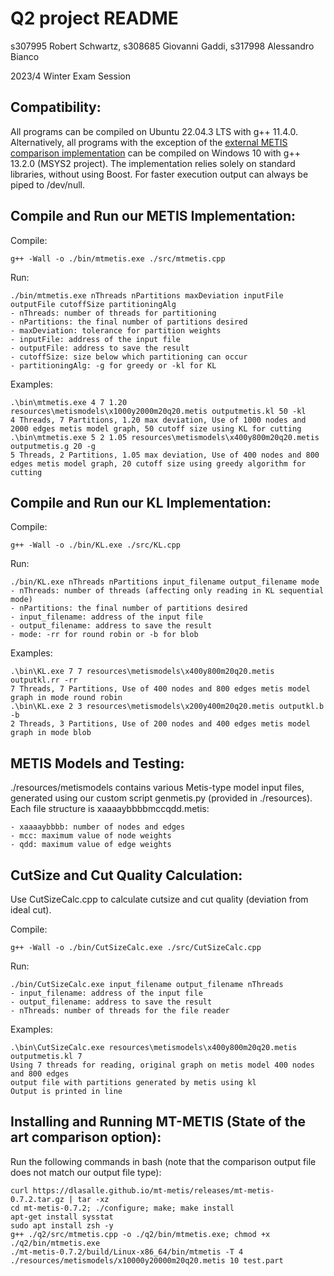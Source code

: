 # Q2 project README

s307995 Robert Schwartz, s308685 Giovanni Gaddi, s317998 Alessandro Bianco

2023/4 Winter Exam Session


## Compatibility:
All programs can be compiled on Ubuntu 22.04.3 LTS with g++ 11.4.0. Alternatively, all programs with the exception of the [external METIS comparison implementation](https://github.com/KarypisLab/METIS) can be compiled on Windows 10 with g++ 13.2.0 (MSYS2 project). The implementation relies solely on standard libraries, without using Boost. For faster execution output can always be piped to /dev/null.

## Compile and Run our METIS Implementation:

Compile:

    g++ -Wall -o ./bin/mtmetis.exe ./src/mtmetis.cpp
    
Run:

    ./bin/mtmetis.exe nThreads nPartitions maxDeviation inputFile outputFile cutoffSize partitioningAlg
    - nThreads: number of threads for partitioning
    - nPartitions: the final number of partitions desired
    - maxDeviation: tolerance for partition weights
    - inputFile: address of the input file
    - outputFile: address to save the result
    - cutoffSize: size below which partitioning can occur
    - partitioningAlg: -g for greedy or -kl for KL
    
Examples:

    .\bin\mtmetis.exe 4 7 1.20 resources\metismodels\x1000y2000m20q20.metis outputmetis.kl 50 -kl
    4 Threads, 7 Partitions, 1.20 max deviation, Use of 1000 nodes and 2000 edges metis model graph, 50 cutoff size using KL for cutting
    .\bin\mtmetis.exe 5 2 1.05 resources\metismodels\x400y800m20q20.metis outputmetis.g 20 -g
    5 Threads, 2 Partitions, 1.05 max deviation, Use of 400 nodes and 800 edges metis model graph, 20 cutoff size using greedy algorithm for cutting

## Compile and Run our KL Implementation:

Compile:

    g++ -Wall -o ./bin/KL.exe ./src/KL.cpp
    
Run:

    ./bin/KL.exe nThreads nPartitions input_filename output_filename mode
    - nThreads: number of threads (affecting only reading in KL sequential mode)
    - nPartitions: the final number of partitions desired
    - input_filename: address of the input file
    - output_filename: address to save the result
    - mode: -rr for round robin or -b for blob
    
Examples:

    .\bin\KL.exe 7 7 resources\metismodels\x400y800m20q20.metis outputkl.rr -rr
    7 Threads, 7 Partitions, Use of 400 nodes and 800 edges metis model graph in mode round robin
    .\bin\KL.exe 2 3 resources\metismodels\x200y400m20q20.metis outputkl.b -b
    2 Threads, 3 Partitions, Use of 200 nodes and 400 edges metis model graph in mode blob

## METIS Models and Testing:

./resources/metismodels contains various Metis-type model input files, generated using our custom script genmetis.py (provided in ./resources). Each file structure is xaaaaybbbbmccqdd.metis:

    - xaaaaybbbb: number of nodes and edges
    - mcc: maximum value of node weights
    - qdd: maximum value of edge weights

## CutSize and Cut Quality Calculation:

Use CutSizeCalc.cpp to calculate cutsize and cut quality (deviation from ideal cut).

Compile:

    g++ -Wall -o ./bin/CutSizeCalc.exe ./src/CutSizeCalc.cpp
    
Run:

    ./bin/CutSizeCalc.exe input_filename output_filename nThreads
    - input_filename: address of the input file
    - output_filename: address to save the result
    - nThreads: number of threads for the file reader
    
Examples:

    .\bin\CutSizeCalc.exe resources\metismodels\x400y800m20q20.metis outputmetis.kl 7
    Using 7 threads for reading, original graph on metis model 400 nodes and 800 edges
    output file with partitions generated by metis using kl
    Output is printed in line
    
## Installing and Running MT-METIS (State of the art comparison option):

Run the following commands in bash (note that the comparison output file does not match our output file type):

    curl https://dlasalle.github.io/mt-metis/releases/mt-metis-0.7.2.tar.gz | tar -xz
    cd mt-metis-0.7.2; ./configure; make; make install
    apt-get install sysstat
    sudo apt install zsh -y
    g++ ./q2/src/mtmetis.cpp -o ./q2/bin/mtmetis.exe; chmod +x ./q2/bin/mtmetis.exe
    ./mt-metis-0.7.2/build/Linux-x86_64/bin/mtmetis -T 4 ./resources/metismodels/x10000y20000m20q20.metis 10 test.part
